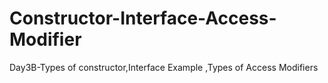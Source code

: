 # Constructor-Interface-Access-Modifier
Day3B-Types of constructor,Interface Example ,Types of Access Modifiers
